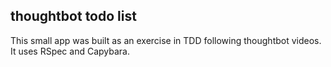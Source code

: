 ## thoughtbot todo list

This small app was built as an exercise in TDD following thoughtbot videos.
It uses RSpec and Capybara.